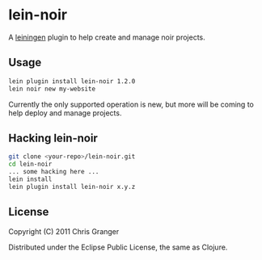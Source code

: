 # lein-noir

A [leiningen](https://github.com/technomancy/leiningen) plugin to help create and manage noir projects.

## Usage

```bash
lein plugin install lein-noir 1.2.0
lein noir new my-website
```

Currently the only supported operation is new, but more will be coming to help deploy and manage projects.

## Hacking lein-noir

```bash
git clone <your-repo>/lein-noir.git
cd lein-noir
... some hacking here ...
lein install
lein plugin install lein-noir x.y.z
```

## License

Copyright (C) 2011 Chris Granger

Distributed under the Eclipse Public License, the same as Clojure.
